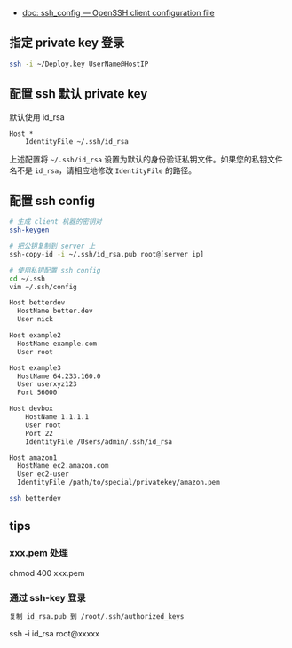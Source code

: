 
- [doc: ssh_config — OpenSSH client configuration file](http://man.openbsd.org/cgi-bin/man.cgi/OpenBSD-current/man5/ssh_config.5?query=ssh_config&sec=5)

## 指定 private key 登录

```bash
ssh -i ~/Deploy.key UserName@HostIP
```

## 配置 ssh 默认 private key

默认使用 id_rsa

```
Host *
    IdentityFile ~/.ssh/id_rsa
```

上述配置将 `~/.ssh/id_rsa` 设置为默认的身份验证私钥文件。如果您的私钥文件名不是 `id_rsa`，请相应地修改 `IdentityFile` 的路径。

## 配置 ssh config

```bash
# 生成 client 机器的密钥对
ssh-keygen

# 把公钥复制到 server 上
ssh-copy-id -i ~/.ssh/id_rsa.pub root@[server ip]

# 使用私钥配置 ssh config
cd ~/.ssh
vim ~/.ssh/config

Host betterdev
  HostName better.dev
  User nick

Host example2
  HostName example.com
  User root

Host example3
  HostName 64.233.160.0
  User userxyz123
  Port 56000

Host devbox
    HostName 1.1.1.1
    User root
    Port 22
    IdentityFile /Users/admin/.ssh/id_rsa

Host amazon1
  HostName ec2.amazon.com
  User ec2-user
  IdentityFile /path/to/special/privatekey/amazon.pem

ssh betterdev
```

## tips

### xxx.pem 处理

chmod 400 xxx.pem

### 通过 ssh-key 登录

```bash
复制 id_rsa.pub 到 /root/.ssh/authorized_keys
```

ssh -i id_rsa  root@xxxxx 
